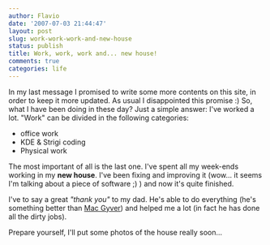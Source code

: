 ```yaml
---
author: Flavio
date: '2007-07-03 21:44:47'
layout: post
slug: work-work-work-and-new-house
status: publish
title: Work, work, work and... new house!
comments: true
categories: life
---
```


In my last message I promised to write some more contents on this site, in
order to keep it more updated. As usual I disappointed this promise :)  So,
what I have been doing in these day? Just a simple answer: I've worked a lot.
"Work" can be divided in the following categories:

  * office work
  * KDE & Strigi coding
  * Physical work
  
The most important of all is the last one. I've spent all my week-ends working
in my **new house**. I've been fixing and improving it (wow... it seems I'm
talking about a piece of software ;) ) and now it's quite finished.

I've to say a great _"thank you"_ to my dad. He's able to do everything (he's
something better than [Mac Gyver](http://en.wikipedia.org/wiki/MacGyver)) and
helped me a lot (in fact he has done all the dirty jobs).

Prepare yourself, I'll put some photos of the house really soon...

